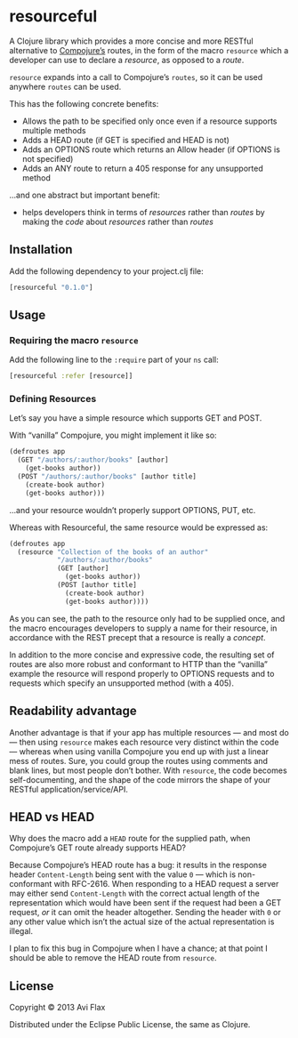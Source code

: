 # resourceful

A Clojure library which provides a more concise and more RESTful alternative to
[Compojure’s](https://github.com/weavejester/compojure) routes, in the form of the macro
`resource` which a developer can use to declare a *resource*, as opposed to a *route*.

`resource` expands into a call to Compojure’s `routes`, so it can be used anywhere `routes` can be
used.

This has the following concrete benefits:

* Allows the path to be specified only once even if a resource supports multiple methods
* Adds a HEAD route (if GET is specified and HEAD is not)
* Adds an OPTIONS route which returns an Allow header (if OPTIONS is not specified)
* Adds an ANY route to return a 405 response for any unsupported method

...and one abstract but important benefit:

* helps developers think in terms of *resources* rather than *routes* by making the *code* about
  *resources* rather than *routes*

## Installation

Add the following dependency to your project.clj file:

```clojure
[resourceful "0.1.0"]
```

## Usage

### Requiring the macro `resource`

Add the following line to the `:require` part of your `ns` call:

```clojure
[resourceful :refer [resource]]
```

### Defining Resources

Let’s say you have a simple resource which supports GET and POST.

With “vanilla” Compojure, you might implement it like so:

```clojure
(defroutes app
  (GET "/authors/:author/books" [author]
    (get-books author))
  (POST "/authors/:author/books" [author title]
    (create-book author)
    (get-books author)))
```

...and your resource wouldn’t properly support OPTIONS, PUT, etc.

Whereas with Resourceful, the same resource would be expressed as:

```clojure
(defroutes app
  (resource "Collection of the books of an author"
            "/authors/:author/books"
            (GET [author]
              (get-books author))
            (POST [author title]
              (create-book author)
              (get-books author))))
```

As you can see, the path to the resource only had to be supplied once, and the macro encourages
developers to supply a name for their resource, in accordance with the REST precept that a resource
is really a *concept*.

In addition to the more concise and expressive code, the resulting set of routes are also more
robust and conformant to HTTP than the “vanilla” example the resource will respond properly to
OPTIONS requests and to requests which specify an unsupported method (with a 405).

## Readability advantage

Another advantage is that if your app has multiple resources — and most do — then using `resource`
makes each resource very distinct within the code — whereas when using vanilla Compojure you end up
with just a linear mess of routes. Sure, you could group the routes using comments and blank lines,
but most people don’t bother. With `resource`, the code becomes self-documenting, and the shape of
the code mirrors the shape of your RESTful application/service/API.

## HEAD vs HEAD

Why does the macro add a `HEAD` route for the supplied path, when Compojure’s GET route already supports HEAD?

Because Compojure’s HEAD route has a bug: it results in the response header `Content-Length` being
sent with the value `0` — which is non-conformant with RFC-2616. When responding to a HEAD request a
server may either send `Content-Length` with the correct actual length of the representation which
would have been sent if the request had been a GET request, *or* it can omit the header altogether.
Sending the header with `0` or any other value which isn’t the actual size of the actual
representation is illegal.

I plan to fix this bug in Compojure when I have a chance; at that point I should be able to remove
the HEAD route from `resource`.

## License

Copyright © 2013 Avi Flax

Distributed under the Eclipse Public License, the same as Clojure.
